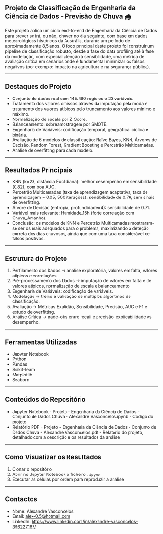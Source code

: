 ## Projeto de Classificação de Engenharia da Ciência de Dados - Previsão de Chuva 🌧️

Este projeto aplica um ciclo end-to-end de Engenharia da Ciência de Dados para prever se irá, ou não, chover no dia seguinte, com base em dados meteorológicos históricos da Austrália, durante um período de aproximadamente 8,5 anos.
O foco principal deste projeto foi construir um pipeline de classificação robusto, desde a fase do data profiling até à fase da modelação, com especial atenção à sensibilidade, uma métrica de avaliação crítica em cenários onde é fundamental minimizar os falsos negativos (por exemplo: impacto na agricultura e na segurança pública).
________________________________________

## Destaques do Projeto
- Conjunto de dados real com 145.460 registos e 23 variáveis.
- Tratamento dos valores omissos através da imputação pela moda e tratamento dos valores atípicos pelo truncamento aos valores mínimo e máximo.
- Normalização de escala por Z-Score.
- Balanceamento: sobreamostragem por SMOTE.
- Engenharia de Variáveis: codificação temporal, geográfica, cíclica e binária.
- Avaliação de 6 modelos de classificação: Naïve Bayes, KNN, Árvores de Decisão, Random Forest, Gradient Boosting e Percetrão Multicamadas.
- Análise de overfitting para cada modelo.
________________________________________

## Resultados Principais
- KNN (k=23, distância Euclidiana): melhor desempenho em sensibilidade (0.82), com boa AUC.
- Percetrão Multicamadas (taxa de aprendizagem adaptativa, taxa de aprendizagem = 0.05, 500 iterações): sensibilidade de 0.76, sem sinais de overfitting.
- Árvore de Decisão (entropia, profundidade=4): sensibilidade de 0.71.
- Variável mais relevante: Humidade_15h (forte correlação com Chuva_Amanha).
- Conclusão: os modelos de KNN e Percetrão Multicamadas mostraram-se ser os mais adequados para o problema, maximizando a deteção correta dos dias chuvosos, ainda que com uma taxa considerável de falsos positivos.
________________________________________

## Estrutura do Projeto
1.	Perfilamento dos Dados → análise exploratória, valores em falta, valores atípicos e correlações.
2.	Pré-processamento dos Dados → imputação de valores em falta e de valores atípicos, normalização de escala e balanceamento.
3.	Engenharia de Variáveis: codificação de variáveis.
4.	Modelação → treino e validação de múltiplos algoritmos de classificação.
5.	Avaliação → Métricas Exatidão, Sensibilidade, Precisão, AUC e F1 e estudo de overfitting.
6.	Análise Crítica → trade-offs entre recall e precisão, explicabilidade vs desempenho.
________________________________________

## Ferramentas Utilizadas
- Jupyter Notebook
- Python
- Pandas
- Scikit-learn
- Matplotlib
- Seaborn
________________________________________

## Conteúdos do Repositório
- Jupyter Notebook - Projeto - Engenharia da Ciência de Dados - Conjunto de Dados Chuva - Alexandre Vasconcelos.ipynb - Código do projeto
- Relatório PDF - Projeto - Engenharia da Ciência de Dados - Conjunto de Dados Chuva - Alexandre Vasconcelos.pdf - Relatório do projeto, detalhado com a descrição e os resultados da análise
________________________________________

## Como Visualizar os Resultados
1. Clonar o repositório
2. Abrir no Jupyter Notebook o ficheiro `.ipynb`
3. Executar as células por ordem para reproduzir a análise
________________________________________

## Contactos
- Nome: Alexandre Vasconcelos
- Email: alex-0.5@hotmail.com
- LinkedIn: https://www.linkedin.com/in/alexandre-vasconcelos-396227167/
